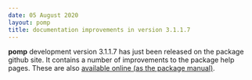 ```yaml
---
date: 05 August 2020
layout: pomp
title: documentation improvements in version 3.1.1.7
---
```


**pomp** development version 3.1.1.7 has just been released on the package github site.
It contains a number of improvements to the package help pages.
These are also [available online (as the package manual)](https://kingaa.github.io/pomp/manual/00Index.html).
